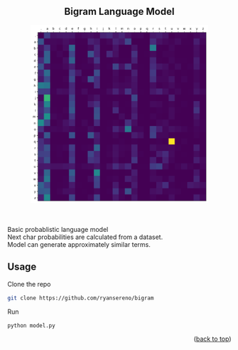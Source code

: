<a name="readme-top"></a>



<!-- PROJECT LOGO -->
<div align="center">


  <h2 align="center">
    Bigram Language Model
  </h2>
</div>




<div>
<div align="center">
    <img src="images/bigram-probabilities.png" alt="Logo" width="400">
</div>

<br/>
<br/>

Basic probablistic language model<br/>
Next char probabilities are calculated from a dataset.
<br/>
Model can generate approximately similar terms.
</div>


<!-- GETTING STARTED -->

## Usage

Clone the repo
   ```sh
   git clone https://github.com/ryansereno/bigram
   ```
Run
   ```sh
   python model.py
   ```

<p align="right">(<a href="#readme-top">back to top</a>)</p>










